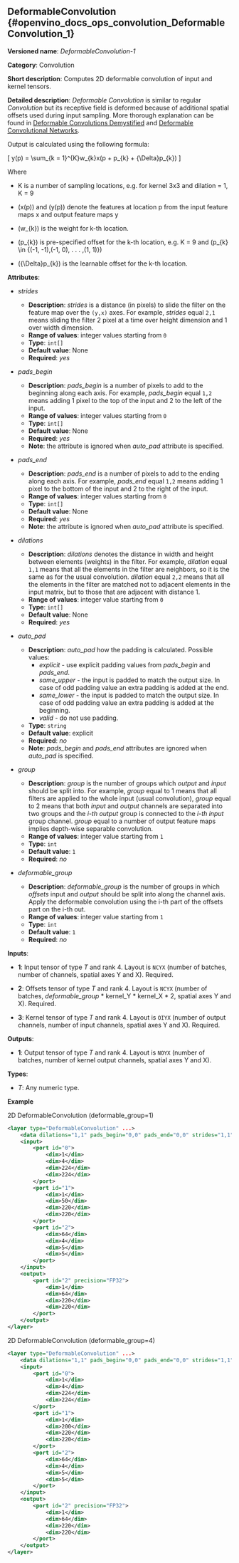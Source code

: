 ## DeformableConvolution<a name="DeformableConvolution"></a> {#openvino_docs_ops_convolution_DeformableConvolution_1}

**Versioned name**: *DeformableConvolution-1*

**Category**: Convolution

**Short description**: Computes 2D deformable convolution of input and kernel tensors.

**Detailed description**: *Deformable Convolution* is similar to regular *Convolution* but its receptive field is deformed because of additional spatial offsets used during input sampling. More thorough explanation can be found in [Deformable Convolutions Demystified](https://towardsdatascience.com/deformable-convolutions-demystified-2a77498699e8) and [Deformable Convolutional Networks](https://arxiv.org/abs/1703.06211).

Output is calculated using the following formula: 

  \[
  y(p) = \sum_{k = 1}^{K}w_{k}x(p + p_{k} + {\Delta}p_{k})
  \]

Where 
* K is a number of sampling locations, e.g. for kernel 3x3 and dilation = 1, K = 9

* \(x(p)\) and \(y(p)\) denote the features at location p from the input feature maps x and output feature maps y

* \(w_{k}\) is the weight for k-th location.

* \(p_{k}\) is pre-specified offset for the k-th location, e.g. K = 9 and
\(p_{k} \in \{(-1, -1),(-1, 0), . . . ,(1, 1)\}\)

* \({\Delta}p_{k}\) is the learnable offset for the k-th location.

**Attributes**:

* *strides*

  * **Description**: *strides* is a distance (in pixels) to slide the filter on the feature map over the `(y,x)` axes. For example, *strides* equal `2,1` means sliding the filter 2 pixel at a time over height dimension and 1 over width dimension.
  * **Range of values**: integer values starting from `0`
  * **Type**: `int[]`
  * **Default value**: None
  * **Required**: *yes*

* *pads_begin*

  * **Description**: *pads_begin* is a number of pixels to add to the beginning along each axis. For example, *pads_begin* equal `1,2` means adding 1 pixel to the top of the input and 2 to the left of the input.
  * **Range of values**: integer values starting from `0`
  * **Type**: `int[]`
  * **Default value**: None
  * **Required**: *yes*
  * **Note**: the attribute is ignored when *auto_pad* attribute is specified.

* *pads_end*

  * **Description**: *pads_end* is a number of pixels to add to the ending along each axis. For example, *pads_end* equal `1,2` means adding 1 pixel to the bottom of the input and 2 to the right of the input.
  * **Range of values**: integer values starting from `0`
  * **Type**: `int[]`
  * **Default value**: None
  * **Required**: *yes*
  * **Note**: the attribute is ignored when *auto_pad* attribute is specified.

* *dilations*

  * **Description**: *dilations* denotes the distance in width and height between elements (weights) in the filter. For example, *dilation* equal `1,1` means that all the elements in the filter are neighbors, so it is the same as for the usual convolution. *dilation* equal `2,2` means that all the elements in the filter are matched not to adjacent elements in the input matrix, but to those that are adjacent with distance 1.
  * **Range of values**: integer value starting from `0`
  * **Type**: `int[]`
  * **Default value**: None
  * **Required**: *yes*

* *auto_pad*

  * **Description**: *auto_pad* how the padding is calculated. Possible values:
    * *explicit* - use explicit padding values from *pads_begin* and *pads_end*.
    * *same_upper* - the input is padded to match the output size. In case of odd padding value an extra padding is added at the end.
    * *same_lower* - the input is padded to match the output size. In case of odd padding value an extra padding is added at the beginning.
    * *valid* - do not use padding.
  * **Type**: `string`
  * **Default value**: explicit
  * **Required**: *no*
  * **Note**: *pads_begin* and *pads_end* attributes are ignored when *auto_pad* is specified.


* *group*

  * **Description**: *group* is the number of groups which *output* and *input* should be split into. For example, *group* equal to 1 means that all filters are applied to the whole input (usual convolution), *group* equal to 2 means that both *input* and *output* channels are separated into two groups and the *i-th output* group is connected to the *i-th input* group channel. *group* equal to a number of output feature maps implies depth-wise separable convolution.
  * **Range of values**: integer value starting from `1`
  * **Type**: `int`
  * **Default value**: `1`
  * **Required**: *no*

* *deformable_group*

  * **Description**: *deformable_group* is the number of groups in which *offsets* input and *output* should be split into along the channel axis. Apply the deformable convolution using the i-th part of the offsets part on the i-th out.
  * **Range of values**: integer value starting from `1`
  * **Type**: `int`
  * **Default value**: `1`
  * **Required**: *no*

**Inputs**:

*   **1**: Input tensor of type *T* and rank 4. Layout is `NCYX` (number of batches, number of channels, spatial axes Y and X). Required.

*   **2**: Offsets tensor of type *T* and rank 4. Layout is `NCYX` (number of batches, *deformable_group* \* kernel_Y \* kernel_X \* 2, spatial axes Y and X). Required.

*   **3**: Kernel tensor of type *T* and rank 4. Layout is `OIYX` (number of output channels, number of input channels, spatial axes Y and X). Required.


**Outputs**:

*   **1**: Output tensor of type *T* and rank 4. Layout is `NOYX` (number of batches, number of kernel output channels, spatial axes Y and X).

**Types**:

* *T*: Any numeric type.
 
**Example**

2D DeformableConvolution (deformable_group=1)
```xml
<layer type="DeformableConvolution" ...>
    <data dilations="1,1" pads_begin="0,0" pads_end="0,0" strides="1,1" auto_pad="explicit"  group="1" deformable_group="1"/>
    <input>
        <port id="0">
            <dim>1</dim>
            <dim>4</dim>
            <dim>224</dim>
            <dim>224</dim>
        </port>
        <port id="1">
            <dim>1</dim>
            <dim>50</dim>
            <dim>220</dim>
            <dim>220</dim>
        </port>
        <port id="2">
            <dim>64</dim>
            <dim>4</dim>
            <dim>5</dim>
            <dim>5</dim>
        </port>
    </input>
    <output>
        <port id="2" precision="FP32">
            <dim>1</dim>
            <dim>64</dim>
            <dim>220</dim>
            <dim>220</dim>
        </port>
    </output>
</layer>
```

2D DeformableConvolution (deformable_group=4)
```xml
<layer type="DeformableConvolution" ...>
    <data dilations="1,1" pads_begin="0,0" pads_end="0,0" strides="1,1" auto_pad="explicit"  group="1" deformable_group="4"/>
    <input>
        <port id="0">
            <dim>1</dim>
            <dim>4</dim>
            <dim>224</dim>
            <dim>224</dim>
        </port>
        <port id="1">
            <dim>1</dim>
            <dim>200</dim>
            <dim>220</dim>
            <dim>220</dim>
        </port>
        <port id="2">
            <dim>64</dim>
            <dim>4</dim>
            <dim>5</dim>
            <dim>5</dim>
        </port>
    </input>
    <output>
        <port id="2" precision="FP32">
            <dim>1</dim>
            <dim>64</dim>
            <dim>220</dim>
            <dim>220</dim>
        </port>
    </output>
</layer>
```
